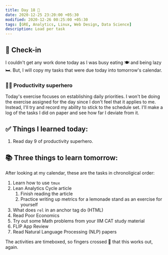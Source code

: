 ```yaml
---
title: Day 18 🎁
date: 2020-12-25 23:20:00 +05:30
modified: 2020-12-26 00:25:00 +05:30
tags: [GRE, Analytics, Linux, Web Design, Data Science]
description: Load per task
---
```


## 📩 Check-in

I couldn't get any work done today as I was busy eating 🍽 and being lazy 🛏. But, I will copy my tasks that were due today into tomorrow's calendar.

### 🦸🏻 Productivity superhero

Today's exercise focuses on establishing daily priorities. I won't be doing the exercise assigned for the day since I don't feel that it applies to me. Instead, I'll try and record my ability to stick to the schedule set. I'll make a log of the tasks I did on paper and see how far I deviate from it. 

## ✅ Things I learned today:

1. Read day 9 of productivity superhero.

## 📚 Three things to learn tomorrow:

After looking at my calendar, these are the tasks in chronoligical order:

1. Learn how to use `tmux`
2. Lean Analytics Cycle article
   1. Finish reading the article
   2. Practice writing up metrics for a lemonade stand as an exercise for yourself
3. What does `rel` in an anchor tag do (HTML)
4. Read Poor Economics
5. Try out some Math problems from your IIM CAT study material
6. FLIP App Review
7. Read Natural Language Processing (NLP) papers

The activities are timeboxed, so fingers crossed 🤞 that this works out, again.